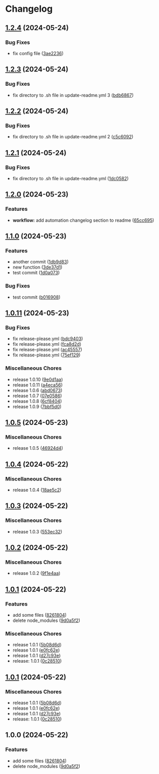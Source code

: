# Changelog

## [1.2.4](https://github.com/maroon-studio/cargo-route/compare/v1.2.3...v1.2.4) (2024-05-24)


### Bug Fixes

* fix config file ([3ae2236](https://github.com/maroon-studio/cargo-route/commit/3ae22364ccb98def285c9b4e3a432f3c0e9dc0de))

## [1.2.3](https://github.com/maroon-studio/cargo-route/compare/v1.2.2...v1.2.3) (2024-05-24)


### Bug Fixes

* fix directory to .sh file in update-readme.yml 3 ([bdb6867](https://github.com/maroon-studio/cargo-route/commit/bdb686724e055c0d134344449b429fba6d81e2e3))

## [1.2.2](https://github.com/maroon-studio/cargo-route/compare/v1.2.1...v1.2.2) (2024-05-24)


### Bug Fixes

* fix directory to .sh file in update-readme.yml 2 ([c5c6092](https://github.com/maroon-studio/cargo-route/commit/c5c609293a763da52adb6d70c6a4e705accef504))

## [1.2.1](https://github.com/maroon-studio/cargo-route/compare/v1.2.0...v1.2.1) (2024-05-24)


### Bug Fixes

* fix directory to .sh file in update-readme.yml ([1dc0582](https://github.com/maroon-studio/cargo-route/commit/1dc0582f7db6abae0a250853d90a7155a12977c4))

## [1.2.0](https://github.com/maroon-studio/cargo-route/compare/v1.1.0...v1.2.0) (2024-05-23)


### Features

* **workflow:** add automation changelog section to readme ([65cc695](https://github.com/maroon-studio/cargo-route/commit/65cc695c351106b49389e091b6bdb6cd8ef20ab4))

## [1.1.0](https://github.com/maroon-studio/cargo-route/compare/v1.0.11...v1.1.0) (2024-05-23)


### Features

* another commit ([1db9d83](https://github.com/maroon-studio/cargo-route/commit/1db9d83e6fea359a093d15d5224d44dab5319ad8))
* new function ([3de37d1](https://github.com/maroon-studio/cargo-route/commit/3de37d1f61b5aaae3bfbe4949e5cd59e9e699113))
* test commit ([1d0a073](https://github.com/maroon-studio/cargo-route/commit/1d0a0733316dab9bcfbb00fedf76e4dbd3359ce8))


### Bug Fixes

* test commit ([b016908](https://github.com/maroon-studio/cargo-route/commit/b016908185e064375230006b4bd68829e44cde18))

## [1.0.11](https://github.com/maroon-studio/cargo-route/compare/v1.0.5...v1.0.11) (2024-05-23)


### Bug Fixes

* fix release-please.yml ([bdc9403](https://github.com/maroon-studio/cargo-route/commit/bdc9403f205f15dd883d1a272ab0425d00818a88))
* fix release-please.yml ([fca8d2d](https://github.com/maroon-studio/cargo-route/commit/fca8d2d9590438ebb1ce67750f7c9c347218b74e))
* fix release-please.yml ([ac45557](https://github.com/maroon-studio/cargo-route/commit/ac455571d4d219044d1bf07847786b5598df1b14))
* fix release-please.yml ([75ef129](https://github.com/maroon-studio/cargo-route/commit/75ef1293831060e33d7516d357b836b749c811b6))


### Miscellaneous Chores

* release 1.0.10 ([9e0d1aa](https://github.com/maroon-studio/cargo-route/commit/9e0d1aa0561cf67a11a8426a1fa9483edf2c35d5))
* release 1.0.11 ([a4eca56](https://github.com/maroon-studio/cargo-route/commit/a4eca56710ec969f3cbfd1c0652bda4a7fee7d88))
* release 1.0.6 ([abd0673](https://github.com/maroon-studio/cargo-route/commit/abd067382a27bea976c66632a92f559894780e48))
* release 1.0.7 ([07e0586](https://github.com/maroon-studio/cargo-route/commit/07e0586e4255e825df9f38104d8c65f4ff5a9d7d))
* release 1.0.8 ([6cf8404](https://github.com/maroon-studio/cargo-route/commit/6cf8404b3b395757f2bb77a419787647e325e1bd))
* release 1.0.9 ([7bbf5d0](https://github.com/maroon-studio/cargo-route/commit/7bbf5d09e819774409a98fa75eb6273466ed8959))

## [1.0.5](https://github.com/maroon-studio/cargo-route/compare/v1.0.4...v1.0.5) (2024-05-23)


### Miscellaneous Chores

* release 1.0.5 ([46924d4](https://github.com/maroon-studio/cargo-route/commit/46924d4bdfe49ff9d74c8b27e6fbf746593399f0))

## [1.0.4](https://github.com/maroon-studio/cargo-route/compare/v1.0.3...v1.0.4) (2024-05-22)


### Miscellaneous Chores

* release 1.0.4 ([18ae5c2](https://github.com/maroon-studio/cargo-route/commit/18ae5c252bca6792b29c1d3edc73af8401daab88))

## [1.0.3](https://github.com/maroon-studio/cargo-route/compare/v1.0.2...v1.0.3) (2024-05-22)


### Miscellaneous Chores

* release 1.0.3 ([553ec32](https://github.com/maroon-studio/cargo-route/commit/553ec3293c3322062d64b2f282780c253a137fba))

## [1.0.2](https://github.com/maroon-studio/cargo-route/compare/v1.0.1...v1.0.2) (2024-05-22)


### Miscellaneous Chores

* release 1.0.2 ([9f1e4aa](https://github.com/maroon-studio/cargo-route/commit/9f1e4aa78b3f3d3ec0bc5d8e1172719aee3a9e0f))

## [1.0.1](https://github.com/maroon-studio/cargo-route/compare/v1.0.1...v1.0.1) (2024-05-22)


### Features

* add some files ([8261804](https://github.com/maroon-studio/cargo-route/commit/826180436322f11b7ff563219a3be8cc3eb5309f))
* delete node_modules ([9d0a5f2](https://github.com/maroon-studio/cargo-route/commit/9d0a5f298ac3a11b18685f7c5fce4f5c05550354))


### Miscellaneous Chores

* release 1.0.1 ([5b08d6d](https://github.com/maroon-studio/cargo-route/commit/5b08d6d28b23470558751f0d28f8c6c3df02c9fe))
* release 1.0.1 ([e0fc62e](https://github.com/maroon-studio/cargo-route/commit/e0fc62ebbf33c3bcad3e7851b71d7a201e3a0ff0))
* release 1.0.1 ([d27c93e](https://github.com/maroon-studio/cargo-route/commit/d27c93e3b5784fea96325ae9e9bdca6bf48667ee))
* release: 1.0.1 ([0c28510](https://github.com/maroon-studio/cargo-route/commit/0c28510d7afdc545a821fbf5d9ce89bb526eca57))

## [1.0.1](https://github.com/maroon-studio/cargo-route/compare/v1.0.0...v1.0.1) (2024-05-22)


### Miscellaneous Chores

* release 1.0.1 ([5b08d6d](https://github.com/maroon-studio/cargo-route/commit/5b08d6d28b23470558751f0d28f8c6c3df02c9fe))
* release 1.0.1 ([e0fc62e](https://github.com/maroon-studio/cargo-route/commit/e0fc62ebbf33c3bcad3e7851b71d7a201e3a0ff0))
* release 1.0.1 ([d27c93e](https://github.com/maroon-studio/cargo-route/commit/d27c93e3b5784fea96325ae9e9bdca6bf48667ee))
* release: 1.0.1 ([0c28510](https://github.com/maroon-studio/cargo-route/commit/0c28510d7afdc545a821fbf5d9ce89bb526eca57))

## 1.0.0 (2024-05-22)


### Features

* add some files ([8261804](https://github.com/maroon-studio/cargo-route/commit/826180436322f11b7ff563219a3be8cc3eb5309f))
* delete node_modules ([9d0a5f2](https://github.com/maroon-studio/cargo-route/commit/9d0a5f298ac3a11b18685f7c5fce4f5c05550354))
